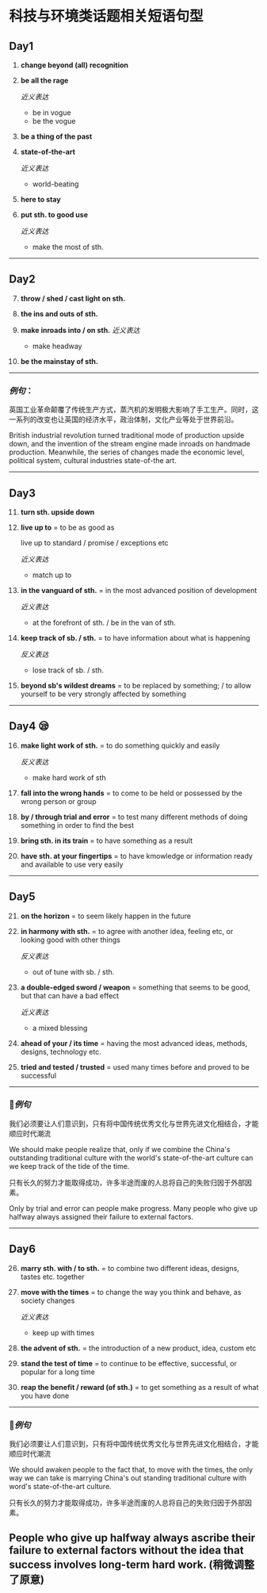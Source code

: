 # 科技与环境类话题相关短语句型

## Day1

1. **change beyond (all) recognition**

2. **be all the rage**

    *近义表达* 
   - be in vogue
   - be the vogue

3. **be a thing of the past**

4. **state-of-the-art**

    *近义表达*
    - world-beating

5. **here to stay**

6. **put sth. to good use**
   
   *近义表达*
    - make the most of sth.


---------------------
## Day2
7. **throw / shed / cast light on sth.**
   
8. **the ins and outs of sth.**

9. **make inroads into / on sth.**
    *近义表达*
    - make headway
10.  **be the mainstay of sth.**



--------

### *例句*：
英国工业革命颠覆了传统生产方式，蒸汽机的发明极大影响了手工生产。同时，这一系列的改变也让英国的经济水平，政治体制，文化产业等处于世界前沿。

British industrial revolution turned traditional mode of production upside down, and the invention of the stream engine made inroads on handmade production. Meanwhile, the series of changes made the economic level, political system, cultural industries state-of-the art. 

--------

## Day3
11. **turn sth. upside down**
12. **live up to**
    = to be as good as

    live up to standard / promise / exceptions etc

    *近义表达*
    - match up to

13. **in the vanguard of sth.**
    = in the most advanced position of development 
    
    *近义表达*
    - at the forefront of sth. / be in the van of sth.

14. **keep track of sb. / sth.**
    = to have information about what is happening

    *反义表达*
    - lose track of sb. / sth.

15. **beyond sb's wildest dreams**
    = to be replaced by something; / 
    to allow yourself to be very strongly affected by something

------------------------
## Day4 :sleepy:

16. **make light work of sth.**
    = to do something quickly and easily

    *反义表达*
    - make hard work of sth

17. **fall into the wrong hands**
    = to come to be held or possessed by the wrong person or group

18. **by / through trial and error**
    = to test many different methods of doing something in order to find the best

19. **bring sth. in its train**
    = to have something as a result

20. **have sth. at your fingertips**
    = to have kmowledge or information ready and available to use very easily

-----------------------

## Day5

21. **on the horizon**
    = to seem likely happen in the future

22. **in harmony with sth.**
    = to agree with another idea, feeling etc, or looking good with other things

    *反义表达*
    - out of tune with sb. / sth.

23. **a double-edged sword / weapon**
    = something that seems to be good, but that can have a bad effect

    *近义表达*
    - a mixed blessing

24. **ahead of your / its time**
    = having the most advanced ideas, methods, designs, technology etc.

25. **tried and tested / trusted**
    = used many times before and proved to be successful

-------

### :rofl:*例句*

我们必须要让人们意识到，只有将中国传统优秀文化与世界先进文化相结合，才能顺应时代潮流

We should make people realize that, only if we combine the China's outstanding traditional culture with the world's state-of-the-art culture can we keep track of the tide of the time.

只有长久的努力才能取得成功，许多半途而废的人总将自己的失败归因于外部因素。

Only by trial and error can people make progress. Many people who give up halfway always assigned their failure to external factors.

------

## Day6

26. **marry sth. with / to sth.**
    = to combine two different ideas, designs, tastes etc. together

27. **move with the times**
    = to change the way you think and behave, as society changes

    *近义表达*
    - keep up with times

28. **the advent of sth.**
    = the introduction of a new product, idea, custom etc

29. **stand the test of time**
    = to continue to be effective, successful, or popular for a long time

30. **reap the benefit / reward (of sth.)**
    = to get something as a result of what you have done


-------

### :rofl:*例句*

我们必须要让人们意识到，只有将中国传统优秀文化与世界先进文化相结合，才能顺应时代潮流

We should awaken people to the fact that, to move with the times, the only way we can take is marrying China's out standing traditional culture with word's state-of-the-art culture.

只有长久的努力才能取得成功，许多半途而废的人总将自己的失败归因于外部因素。

People who give up halfway always ascribe their failure to external factors without the idea that success involves long-term hard work.
(稍微调整了原意)
------